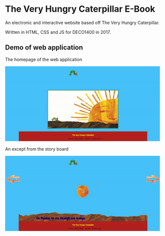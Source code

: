 # The Very Hungry Caterpillar E-Book

An electronic and interactive website based off The Very Hungry Caterpillar. 

Written in HTML, CSS and JS for DECO1400 in 2017. 

## Demo of web application 

The homepage of the web application 

![](homepage.gif)

An except from the story board 

![](story-demo.gif)
